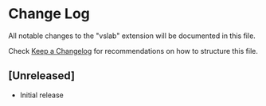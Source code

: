 # Change Log

All notable changes to the "vslab" extension will be documented in this file.

Check [Keep a Changelog](http://keepachangelog.com/) for recommendations on how to structure this file.

## [Unreleased]

- Initial release